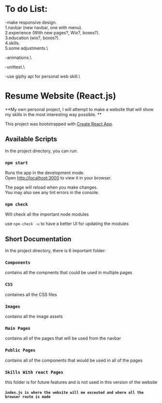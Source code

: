 # To do List:

-make responsive design.\
1.navbar (new navbar, one with menu).\
2.experience (With new pages?, Wix?, boxes?).\
3.education (wix?, boxes?).\
4.skills.\
5.some adjustments.\

-animations.\

-unittest.\

-use giphy api for personal web skill.\

# Resume Website (React.js)

**My own personal project, I will attempt to make a website that will show my skills in the most interesting way possible.
**

This project was bootstrapped with [Create React App](https://github.com/facebook/create-react-app).

## Available Scripts

In the project directory, you can run:

### `npm start`

Runs the app in the development mode.\
Open [http://localhost:3000](http://localhost:3000) to view it in your browser.

The page will reload when you make changes.\
You may also see any lint errors in the console.

### `npm check`

Will check all the important node modules

use `npm-check -u` to have a better UI for updating the modules

## Short Documentation

In the project directory, there is 6 important folder:

### `Components`

contains all the compnents that could be used in multiple pages

### `CSS`

containes all the CSS files

### `Images`

contains all the image assets

### `Main Pages`

contains all of the pages that will be used from the navbar

### `Public Pages`

contains all of the components that would be used in all of the pages

### `Skills With react Pages`

this folder is for future features and is not used in this version of the website

#### `index.js is where the website will me exceuted and where all the browser route is made`
